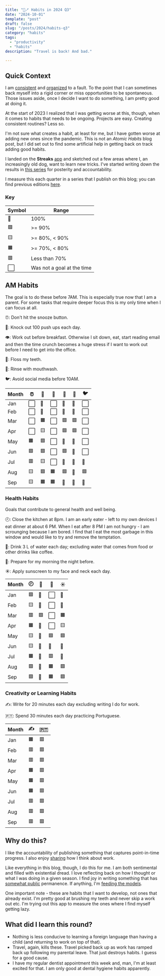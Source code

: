```yaml
---
title: "📱🪥 Habits in 2024 Q3"
date: "2024-10-01"
template: "post"
draft: false
slug: "/posts/2024/habits-q3"
category: "habits"
tags:
  - "productivity"
  - "habits"
description: "Travel is back! And bad."

---
```


## Quick Context

I am [consistent](https://blog.samrhea.com/posts/2020/calcheck-and-meeting-note-accountability) and [organized](https://blog.samrhea.com/posts/2019/euro-office-time) to a fault. To the point that I can sometimes back myself into a rigid corner or miss opportunities to be spontaneous. Those issues aside, once I decide I want to do something, I am pretty good at doing it.

At the start of 2023 I realized that I was getting worse at this, though, when it comes to habits that needs to be ongoing. Projects are easy. Creating consistent routines? Less so.

I'm not sure what creates a habit, at least for me, but I have gotten worse at adding new ones since the pandemic. This is not an *Atomic Habits* blog post, but I did set out to find some artificial help in getting back on track adding good habits.

I landed on the **Streaks** [app](https://streaksapp.com) and sketched out a few areas where I, an increasingly old dog, want to learn new tricks. I've started writing down the results in [this series](https://blog.samrhea.com/tag/habits/) for posterity and accountability.

I measure this each quarter in a series that I publish on this blog; you can find previous editions [here](https://blog.samrhea.com/category/habits/).

### Key

|Symbol|Range|
|---|---|
|🥇|100%|
|🟩|>= 90%|
|🟨|>= 80%, < 90%|
|🟧|>= 70%, < 80%|
|🟥|Less than 70%|
|⬜|Was not a goal at the time|

## AM Habits

The goal is to do these before 7AM. This is especially true now that I am a parent. For some tasks that require deeper focus this is my only time when I can focus at all.

⏰: Don't hit the snooze button.

💪: Knock out 100 push ups each day.

👁️: Work out before breakfast. Otherwise I sit down, eat, start reading email and then the time crunch becomes a huge stress if I want to work out before I need to get into the office.

🦷: Floss my teeth.

🫧: Rinse with mouthwash.

🐦: Avoid social media before 10AM.

| Month | ⏰ | 💪 | 🏃 | 🦷 | 🫧 | 🐦 |
|---|---|---|---|---|---|---|
| Jan | ⬜ | 🥇 | ⬜ | 🥇 | 🥇 | ⬜ |
| Feb | ⬜ | 🥇 | ⬜ | 🥇 | 🥇 | ⬜ |
| Mar | ⬜ | 🟧 | ⬜ | 🟩 | 🟩 | ⬜ |
| Apr | ⬜ | 🟨 | ⬜ | 🟩 | 🟩 | ⬜ |
| May | 🟧 | 🟩 | ⬜ | 🥇 | 🥇 | ⬜ |
| Jun | 🟩 | 🟩 | ⬜ | 🟩 | 🥇 | ⬜ |
| Jul | 🟥 | 🟨 | ⬜ | 🥇 | 🥇 | 🥇 |
| Aug | 🟨 | 🟩 | 🟧 | 🟩 | 🥇 | 🟩 |
| Sep | 🟨 | 🟧 | 🟧 | 🥇 | 🥇 | 🥇 |

### Health Habits

Goals that contribute to general health and well being.

🕗: Close the kitchen at 8pm. I am an early eater - left to my own devices I eat dinner at about 6 PM. When I eat after 8 PM I am not hungry - I am scrounging because I am bored. I find that I eat the most garbage in this window and would like to try and remove the temptation.

🚰: Drink 3 L of water each day; excluding water that comes from food or other drinks like coffee.

🌄: Prepare for my morning the night before.

☀️: Apply sunscreen to my face and neck each day.

| Month | 🕗 | 🚰 | 🌄 | ☀️ |
|---|---|---|---|---|
| Jan | 🟩 | 🥇 | ⬜ | 🥇 |
| Feb | 🟨 | 🥇 | ⬜ | 🥇 |
| Mar | 🟥 | 🟩 | ⬜ | 🟧 |
| Apr | 🟧 | 🥇 | ⬜ | 🟨 |
| May | 🟨 | 🥇 | 🟩 | 🟩 |
| Jun | 🟨 | 🥇 | 🥇 | 🥇 |
| Jul | 🟧 | 🥇 | 🟥 | 🥇 |
| Aug | 🟩 | 🥇 | 🟧 | 🟩 |
| Sep | 🟩 | 🥇 | 🟧 | 🟩 |

### Creativity or Learning Habits

✍️: Write for 20 minutes each day excluding writing I do for work.

🇵🇹: Spend 30 minutes each day practicing Portuguese.

| Month | ✍️ | 🇵🇹 |
|---|---|---|
| Jan | 🟧 | 🟥 |
| Feb | 🟥 | 🟥 |
| Mar | 🟥 | 🟥 |
| Apr | 🟧 | 🟥 |
| May | 🟧 | 🟥 |
| Jun | 🟧 | 🟥 |
| Jul | 🟥 | 🟥 |
| Aug | 🟥 | 🟥 |
| Sep | 🟥 | 🟥 |

## Why do this?

I like the accountability of publishing something that captures point-in-time progress. I also enjoy [sharing](https://blog.samrhea.com/pages/projects#%EF%B8%8F-productivity) how I think about work.

Like everything in this blog, though, I do this for me. I am both sentimental and filled with existential dread. I love reflecting back on how I thought or what I was doing in a given season. I find joy in writing something that has [somewhat public](https://blog.samrhea.com/pages/projects#%EF%B8%8F-this-blog) permanence. If anything, I'm [feeding the models](https://blog.samrhea.com/posts/2022/five-minute-ai-site).

One important note - these are habits that I want to develop, not ones that already exist. I'm pretty good at brushing my teeth and never skip a work out etc. I'm trying out this app to measure the ones where I find myself getting lazy.

## What did I learn this round?

* Nothing is less conducive to learning a foreign language than having a child (and returning to work on top of that).
* Travel, again, kills these. Travel picked back up as work has ramped back up following my parental leave. That just destroys habits. I guess for a good cause.
* I have my regular dentist appointment this week and, man, I'm at least excited for that. I am only good at dental hygiene habits apparently.
